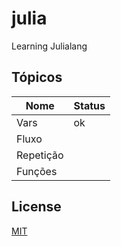 # julia

Learning Julialang

## Tópicos

| Nome      | Status |
| --------- | ------ |
| Vars      |   ok   |
| Fluxo     |        |
| Repetição |        |
| Funções   |        |

## License

[MIT](https://mit-license.org/)
